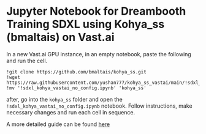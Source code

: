 # Jupyter Notebook for Dreambooth Training SDXL using Kohya_ss (bmaltais) on Vast.ai

In a new Vast.ai GPU instance, in an empty notebook, paste the following and run the cell. 

```
!git clone https://github.com/bmaltais/kohya_ss.git
!wget https://raw.githubusercontent.com/yushan777/kohya_ss_vastai/main/!sdxl_kohya_vastai_no_config.ipynb
!mv '!sdxl_kohya_vastai_no_config.ipynb' 'kohya_ss'
```

after, go into the `kohya_ss` folder and open the `!sdxl_kohya_vastai_no_config.ipynb` notebook. Follow instructions, make necessary changes and run each cell in sequence. 

A more detailed guide can be found [here](https://medium.com/@yushantripleseven/dreambooth-sdxl-using-kohya-ss-on-vast-ai-10e1bfa26eed)
